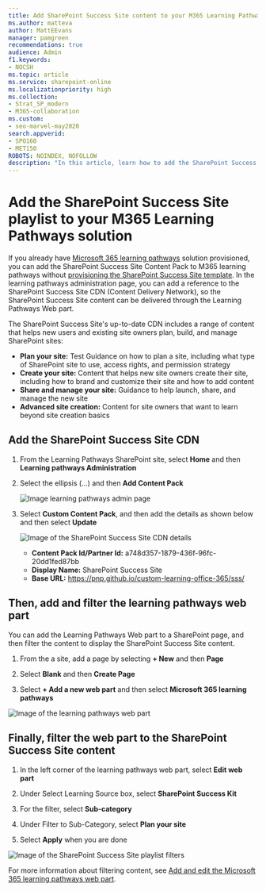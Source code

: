 ```yaml
---
title: Add SharePoint Success Site content to your M365 Learning Pathways solution
ms.author: matteva
author: MattEEvans
manager: pamgreen
recommendations: true
audience: Admin
f1.keywords:
- NOCSH
ms.topic: article
ms.service: sharepoint-online
ms.localizationpriority: high
ms.collection:
- Strat_SP_modern
- M365-collaboration
ms.custom:
- seo-marvel-may2020
search.appverid:
- SPO160
- MET150
ROBOTS: NOINDEX, NOFOLLOW
description: "In this article, learn how to add the SharePoint Success Site playlist to M365 Learning Pathways."
---
```

# Add the SharePoint Success Site playlist to your M365 Learning Pathways solution

If you already have [Microsoft 365 learning pathways](/office365/customlearning/) solution provisioned, you can add the SharePoint Success Site Content Pack to M365 learning pathways without [provisioning the SharePoint Success Site template](./provision-sss.md). In the learning pathways administration page, you can add a reference to the SharePoint Success Site CDN (Content Delivery Network), so the SharePoint Success Site content can be delivered through the Learning Pathways Web part.

The SharePoint Success Site's up-to-date CDN includes a range of content that helps new users and existing site owners plan, build, and manage SharePoint sites:

- **Plan your site:** Test Guidance on how to plan a site, including what type of SharePoint site to use, access rights, and permission strategy
- **Create your site:** Content that helps new site owners create their site, including how to brand and customize their site and how to add content
- **Share and manage your site:** Guidance to help launch, share, and manage the new site
- **Advanced site creation:** Content for site owners that want to learn beyond site creation basics

## Add the SharePoint Success Site CDN

1. From the Learning Pathways SharePoint site, select **Home** and then **Learning pathways Administration**
2. Select the ellipsis (...) and then **Add Content Pack**

   ![Image learning pathways admin page](media/sss-lp-version.png)

3. Select **Custom Content Pack**, and then add the details as shown below and then select **Update**

   ![Image of the SharePoint Success Site CDN details](media/sss-cdn.png)

   - **Content Pack Id/Partner Id:** a748d357-1879-436f-96fc-20dd1fed87bb
   - **Display Name:** SharePoint Success Site
   - **Base URL:** https://pnp.github.io/custom-learning-office-365/sss/

## Then, add and filter the learning pathways web part

You can add the Learning Pathways Web part to a SharePoint page, and then filter the content to display the SharePoint Success Site content.

1. From the a site, add a page by selecting **+ New** and then **Page**

2. Select **Blank** and then **Create Page**

3. Select **+ Add a new web part** and then select **Microsoft 365 learning pathways**

![Image of the learning pathways web part](media/sss-lp-wp.png)

## Finally, filter the web part to the SharePoint Success Site content

1. In the left corner of the learning pathways web part, select **Edit web part**

2. Under Select Learning Source box, select **SharePoint Success Kit**

3. For the filter, select **Sub-category**

4. Under Filter to Sub-Category, select **Plan your site**

5. Select **Apply** when you are done

![Image of the SharePoint Success Site playlist filters](media/sss-lp-filter.png)

For more information about filtering content, see [Add and edit the Microsoft 365 learning pathways web part](/office365/customlearning/custom_addwebpart).
